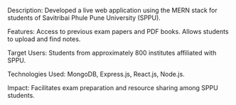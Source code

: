 
Description: Developed a live web application using the MERN stack for students of Savitribai Phule Pune University (SPPU).


Features:
Access to previous exam papers and PDF books.
Allows students to upload and find notes.


Target Users: Students from approximately 800 institutes affiliated with SPPU.


Technologies Used: MongoDB, Express.js, React.js, Node.js.


Impact: Facilitates exam preparation and resource sharing among SPPU students.
